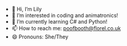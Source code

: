 - 👋 Hi, I’m Lily
- 👀 I’m interested in coding and animatronics!
- 🌱 I’m currently learning C# and Python!
- 📫 How to reach me: poofbooth@florel.co.uk
- 😄 Pronouns: She/They
